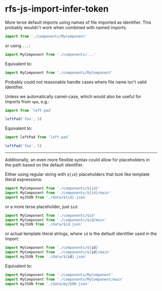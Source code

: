 # rfs-js-import-infer-token

More terse default imports using names of file imported as identifier. 
This probably wouldn't work when combined with named imports.

```js
import from './components/MyComponent'
```

or using `...`:

```js
import MyComponent from './components/...'
```

Equivalent to:

```js
import MyComponent from './components/MyComponent'
```

Probably could not reasonable handle cases where file name isn't valid identifier.

Unless we automatically camel-case, which would also be useful for imports from `npm`, e.g.:

```js
import from 'left-pad`

leftPad('foo', 5)
```

Equivalent to:

```js
import leftPad from 'left-pad`

leftPad('foo', 5)
```

---

Additionally, an even more flexible syntax could allow for placeholders in the path based on the default identifier.

Either using regular string with `${id}` placeholders that look like template literal expressions:

```js
import MyComponent from './components/${id}'
import MyComponent from './components/${id}/main'
import myJSON from './data/${id}.json'
```

or a more terse placeholder, just `$id`:

```js
import MyComponent from './components/$id'
import MyComponent from './components/$id/main'
import myJSON from './data/$id.json'
```

or actual template literal strings, where `id` is the default identifier used in the import:

```js
import MyComponent from `./components/${id}`
import MyComponent from `./components/${id}/main`
import myJSON from `./data/${id}.json`
```

Equivalent to:

```js
import MyComponent from './components/MyComponent'
import MyComponent from './components/MyComponent/main'
import myJSON from './data/myJSON.json'
```
